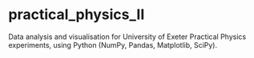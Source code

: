 # practical_physics_II
Data analysis and visualisation for University of Exeter Practical Physics experiments, using Python (NumPy, Pandas, Matplotlib, SciPy).
